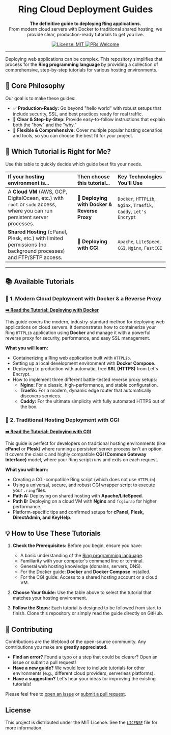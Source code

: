 <h1 align="center">Ring Cloud Deployment Guides</h1>

<p align="center">
  <strong>The definitive guide to deploying Ring applications.</strong>
  <br />
  From modern cloud servers with Docker to traditional shared hosting, we provide clear, production-ready tutorials to get you live.
</p>

<p align="center">
    <a href="https://github.com/ysdragon/deploy-ring/blob/main/LICENSE">
        <img src="https://img.shields.io/badge/License-MIT-blue.svg" alt="License: MIT" />
    </a>
    <a href="https://github.com/ysdragon/deploy-ring/pulls">
        <img src="https://img.shields.io/badge/PRs-welcome-brightgreen.svg" alt="PRs Welcome" />
    </a>
</p>

---

Deploying web applications can be complex. This repository simplifies that process for the **Ring programming language** by providing a collection of comprehensive, step-by-step tutorials for various hosting environments.

## 🎯 Core Philosophy

Our goal is to make these guides:

*   ✅ **Production-Ready:** Go beyond "hello world" with robust setups that include security, SSL, and best practices ready for real traffic.
*   📘 **Clear & Step-by-Step:** Provide easy-to-follow instructions that explain both the "how" and the "why."
*   🔧 **Flexible & Comprehensive:** Cover multiple popular hosting scenarios and tools, so you can choose the best fit for your project.

## 🚀 Which Tutorial is Right for Me?

Use this table to quickly decide which guide best fits your needs.

| If your hosting environment is... | Then choose this tutorial... | Key Technologies You'll Use |
| :--- | :--- | :--- |
| A **Cloud VM** (AWS, GCP, DigitalOcean, etc.) with `root` or `sudo` access, where you can run persistent server processes. | 🐳 **Deploying with Docker & Reverse Proxy** | `Docker`, `HTTPLib`, `Nginx`, `Traefik`, `Caddy`, `Let's Encrypt` |
| **Shared Hosting** (cPanel, Plesk, etc.) with limited permissions (no background processes) and FTP/SFTP access. | 📜 **Deploying with CGI** | `Apache`, `LiteSpeed`, `CGI`, `Nginx`, `FastCGI` |

---

## 📚 Available Tutorials

### 🐳 1. Modern Cloud Deployment with Docker & a Reverse Proxy

[**➡️ Read the Tutorial: Deploying with Docker**](tutorials/ring_cloud.md)

This guide covers the modern, industry-standard method for deploying web applications on cloud servers. It demonstrates how to containerize your Ring `HTTPLib` application using **Docker** and manage it with a powerful reverse proxy for security, performance, and easy SSL management.

**What you will learn:**
*   Containerizing a Ring web application built with `HTTPLib`.
*   Setting up a local development environment with **Docker Compose**.
*   Deploying to production with automatic, free **SSL (HTTPS)** from Let's Encrypt.
*   How to implement three different battle-tested reverse proxy setups:
    *   **Nginx:** For a classic, high-performance, and stable configuration.
    *   **Traefik:** For a modern, dynamic edge router that automatically discovers services.
    *   **Caddy:** For the ultimate simplicity with fully automated HTTPS out of the box.

### 📜 2. Traditional Hosting Deployment with CGI

[**➡️ Read the Tutorial: Deploying with CGI**](tutorials/ring_cloud_cgi.md)

This guide is perfect for developers on traditional hosting environments (like **cPanel** or **Plesk**) where running a persistent server process isn't an option. It covers the classic and highly compatible **CGI (Common Gateway Interface)** model, where your Ring script runs and exits on each request.

**What you will learn:**
*   Creating a CGI-compatible Ring script (which does not use `HTTPLib`).
*   Using a universal, secure, and robust CGI wrapper script to execute your `.ring` files.
*   **Path A:** Deploying on shared hosting with **Apache/LiteSpeed**.
*   **Path B:** Deploying on a cloud VM with **Nginx** and `fcgiwrap` for higher performance.
*   Platform-specific tips and confirmed setups for **cPanel, Plesk, DirectAdmin, and KeyHelp**.

## 💡 How to Use These Tutorials

1.  **Check the Prerequisites:** Before you begin, ensure you have:
    *   A basic understanding of the [Ring programming language](https://ring-lang.github.io/).
    *   Familiarity with your computer's command line or terminal.
    *   General web hosting knowledge (domains, servers, DNS).
    *   For the Docker guide: **Docker** and **Docker Compose** installed.
    *   For the CGI guide: Access to a shared hosting account or a cloud VM.

2.  **Choose Your Guide:** Use the table above to select the tutorial that matches your hosting environment.

3.  **Follow the Steps:** Each tutorial is designed to be followed from start to finish. Clone this repository or simply read the guide directly on GitHub.

## 🤝 Contributing

Contributions are the lifeblood of the open-source community. Any contributions you make are **greatly appreciated**.

*   **Find an error?** Found a typo or a step that could be clearer? Open an issue or submit a pull request!
*   **Have a new guide?** We would love to include tutorials for other environments (e.g., different cloud providers, serverless platforms).
*   **Have a suggestion?** Let's hear your ideas for improving the existing tutorials!

Please feel free to [open an issue](https://github.com/ysdragon/deploy-ring/issues) or [submit a pull request](https://github.com/ysdragon/deploy-ring/pulls).

## License

This project is distributed under the MIT License. See the [`LICENSE`](LICENSE) file for more information.